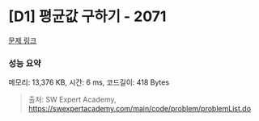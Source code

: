 # [D1] 평균값 구하기 - 2071 

[문제 링크](https://swexpertacademy.com/main/code/problem/problemDetail.do?contestProbId=AV5QRnJqA5cDFAUq) 

### 성능 요약

메모리: 13,376 KB, 시간: 6 ms, 코드길이: 418 Bytes



> 출처: SW Expert Academy, https://swexpertacademy.com/main/code/problem/problemList.do